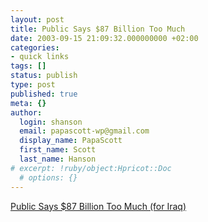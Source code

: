 ```yaml
---
layout: post
title: Public Says $87 Billion Too Much
date: 2003-09-15 21:09:32.000000000 +02:00
categories:
- quick links
tags: []
status: publish
type: post
published: true
meta: {}
author:
  login: shanson
  email: papascott-wp@gmail.com
  display_name: PapaScott
  first_name: Scott
  last_name: Hanson
# excerpt: !ruby/object:Hpricot::Doc
  # options: {}
---
```

<p><a title="like Alwin says about health care: cheap, quick, effective; you can't have all three" href="http://www.washingtonpost.com/wp-dyn/articles/A7030-2003Sep13.html">Public Says $87 Billion Too Much (for Iraq)</a></p>
